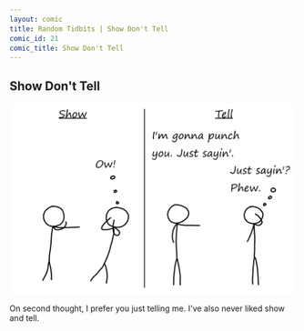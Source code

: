 ```yaml
---
layout: comic
title: Random Tidbits | Show Don't Tell
comic_id: 21
comic_title: Show Don't Tell
---
```


## Show Don't Tell

<img id="img21" src="/assets/images/21.png">

On second thought, I prefer you just telling me. I've also never liked show and tell.
